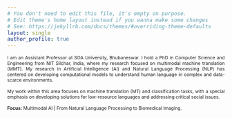 ```yaml
---
# You don't need to edit this file, it's empty on purpose.
# Edit theme's home layout instead if you wanna make some changes
# See: https://jekyllrb.com/docs/themes/#overriding-theme-defaults
layout: single
author_profile: true
---
```


<div style="font-size: 0.75em; text-align: justify;">
I am an Assistant Professor at SOA University, Bhubaneswar. I hold a PhD in Computer Science and Engineering from NIT Silchar, India, where my research focused on multimodal machine translation (MMT). My research in Artificial Intelligence (AI) and Natural Language Processing (NLP) has centered on developing computational models to understand human language in complex and data-scarce environments.
<br><br>
My work within this area focuses on machine translation (MT) and classification tasks, with a special emphasis on developing solutions for low-resource languages and addressing critical social issues.
<br><br>
<b>Focus:</b> Multimodal AI | From Natural Language Processing to Biomedical Imaging.

</div>
